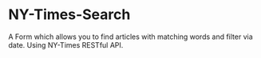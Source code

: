 # NY-Times-Search

A Form which allows you to find articles with matching words and filter via date. Using NY-Times RESTful API.
